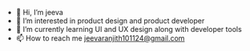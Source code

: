 - 👋 Hi, I’m jeeva
- 👀 I’m interested in product design and product developer
- 🌱 I’m currently learning UI and UX design along  with developer tools 
- 📫 How to reach me jeevaranjith101124@gmail.com

